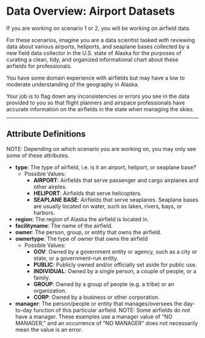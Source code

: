 # Data Overview: Airport Datasets

If you are working on scenario 1 or 2, you will be working on airfield data.

For these scenarios, imagine you are a data scientist tasked with reviewing data about various airports, heliports, and seaplane bases collected by a new field data collector in the U.S. state of Alaska for the purposes of curating a clean, tidy, and organized informational chart about these airfields for professionals.

You have some domain experience with airfields but may have a low to moderate understanding of the geography in Alaska. 

Your job is to flag down any inconsistencies or errors you see in the data provided to you so that flight planners and airspace professionals have accurate information on the airfields in the state when managing the skies.

---

## **Attribute Definitions**
NOTE: Depending on which scenario you are working on, you may only see some of these attributes.
- **type**: The type of airfield, i.e. is it an airport, heliport, or seaplane base?
  - Possible Values:
    - **AIRPORT**: Airfields that serve passenger and cargo airplanes and other airples.
    - **HELIPORT**: Airfields that serve helicopters.
    - **SEAPLANE BASE**: Airfields that serve seaplanes. Seaplane bases are usually located on water, such as lakes, rivers, bays, or harbors.
- **region**: The region of Alaska the airfield is located in.
- **facilityname**: The name of the airfield.
- **owner**: The person, group, or entity that owns the airfield.
- **ownertype**: The type of owner that owns the airfield
  - Possible Values:
    - **GOV**: Owned by a government entity or agency, such as a city or state, or a government-run entity.
    - **PUBLIC**: Publicly owned and/or officially set aside for public use.
    - **INDIVIDUAL**: Owned by a single person, a couple of people, or a family.
    - **GROUP**: Owned by a group of people (e.g. a tribe) or an organization.
    - **CORP**: Owned by a business or other corporation.
- **manager**: The person/people or entity that manages/oversees the day-to-day function of this particular airfield. NOTE: Some airfields do not have a manager. These examples use a manager value of "NO MANAGER," and an occurrence of "NO MANAGER" does not necessarily mean the value is an error.
